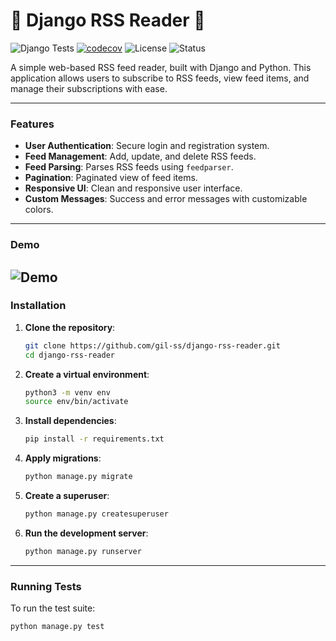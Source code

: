 # 📰 Django RSS Reader 🐍

![Django Tests](https://github.com/gil-ss/django-rss-reader/actions/workflows/tests.yml/badge.svg)
[![codecov](https://codecov.io/gh/gil-ss/django-rss-reader/branch/main/graph/badge.svg)](https://codecov.io/gh/gil-ss/django-rss-reader)
![License](https://img.shields.io/badge/License-MIT-green)
![Status](https://img.shields.io/badge/Status-Learning%20Project-yellow)

A simple web-based RSS feed reader, built with Django and Python.
This application allows users to subscribe to RSS feeds, view feed items, and manage their subscriptions with ease.

---

### Features

* **User Authentication**: Secure login and registration system.
* **Feed Management**: Add, update, and delete RSS feeds.
* **Feed Parsing**: Parses RSS feeds using `feedparser`.
* **Pagination**: Paginated view of feed items.
* **Responsive UI**: Clean and responsive user interface.
* **Custom Messages**: Success and error messages with customizable colors.

---

### Demo

![Demo](https://github.com/user-attachments/assets/5ef5bde4-dc5d-4b11-a07a-3fda9c7d68c6)
---

### Installation

1. **Clone the repository**:

   ```bash
   git clone https://github.com/gil-ss/django-rss-reader.git
   cd django-rss-reader
   ```

2. **Create a virtual environment**:

   ```bash
   python3 -m venv env
   source env/bin/activate
   ```

3. **Install dependencies**:

   ```bash
   pip install -r requirements.txt
   ```

4. **Apply migrations**:

   ```bash
   python manage.py migrate
   ```

5. **Create a superuser**:

   ```bash
   python manage.py createsuperuser
   ```

6. **Run the development server**:

   ```bash
   python manage.py runserver
   ```

---

### Running Tests

To run the test suite:

```bash
python manage.py test
```
